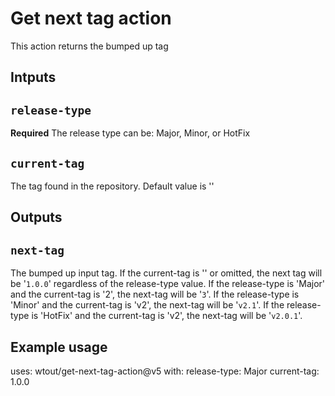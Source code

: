 # Get next tag action

This action returns the bumped up tag

## Intputs

## `release-type`

**Required** The release type can be: Major, Minor, or HotFix

## `current-tag`

The tag found in the repository. Default value is ''

## Outputs

## `next-tag`

The bumped up input tag.
If the current-tag is '' or omitted, the next tag will be '`1.0.0`' regardless of the release-type value.
If the release-type is 'Major' and the current-tag is '2', the next-tag will be '`3`'.
If the release-type is 'Minor' and the current-tag is 'v2', the next-tag will be '`v2.1`'.
If the release-type is 'HotFix' and the current-tag is 'v2', the next-tag will be '`v2.0.1`'.

## Example usage

uses: wtout/get-next-tag-action@v5
with:
	release-type: Major
	current-tag: 1.0.0
